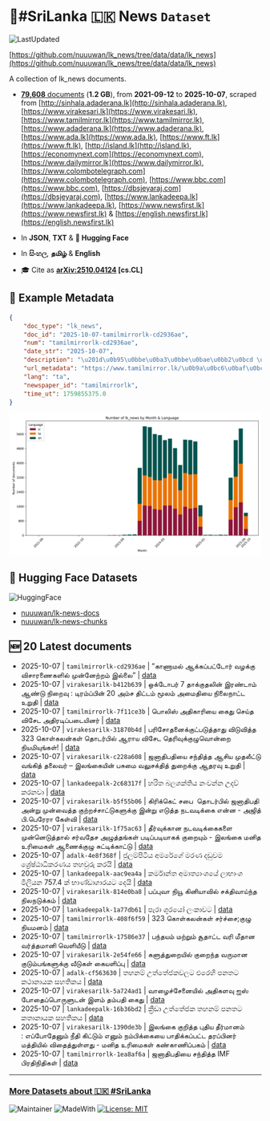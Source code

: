 # 📄#SriLanka 🇱🇰 News `Dataset`

![LastUpdated](https://img.shields.io/badge/last_updated-2025--10--08_00:45:03-green)

[https://github.com/nuuuwan/lk_news/tree/data/data/lk_news](https://github.com/nuuuwan/lk_news/tree/data/data/lk_news)

A collection of lk_news documents.

- [**79,608** documents](https://github.com/nuuuwan/lk_news/tree/data/data/lk_news) (**1.2 GB**), from **2021-09-12** to **2025-10-07**, scraped from [http://sinhala.adaderana.lk](http://sinhala.adaderana.lk), [https://www.virakesari.lk](https://www.virakesari.lk), [https://www.tamilmirror.lk](https://www.tamilmirror.lk), [https://www.adaderana.lk](https://www.adaderana.lk), [https://www.ada.lk](https://www.ada.lk), [https://www.ft.lk](https://www.ft.lk), [http://island.lk](http://island.lk), [https://economynext.com](https://economynext.com), [https://www.dailymirror.lk](https://www.dailymirror.lk), [https://www.colombotelegraph.com](https://www.colombotelegraph.com), [https://www.bbc.com](https://www.bbc.com), [https://dbsjeyaraj.com](https://dbsjeyaraj.com), [https://www.lankadeepa.lk](https://www.lankadeepa.lk), [https://www.newsfirst.lk](https://www.newsfirst.lk) & [https://english.newsfirst.lk](https://english.newsfirst.lk)

- In **JSON**, **TXT** & **🤗 Hugging Face**

- In **සිංහල**, **தமிழ்** & **English**

- 🎓 Cite as **[arXiv:2510.04124](https://arxiv.org/abs/2510.04124) [cs.CL]**

## 📝 Example Metadata

```json
{
    "doc_type": "lk_news",
    "doc_id": "2025-10-07-tamilmirrorlk-cd2936ae",
    "num": "tamilmirrorlk-cd2936ae",
    "date_str": "2025-10-07",
    "description": "\u201d\u0b95\u0bbe\u0ba3\u0bbe\u0bae\u0bb2\u0bcd \u0b86\u0b95\u0bcd\u0b95\u0baa\u0bcd\u0baa\u0b9f\u0bcd\u0b9f\u0bcb\u0bb0\u0bcd \u0bb5\u0bb4\u0b95\u0bcd\u0b95\u0bc1 \u0bb5\u0bbf\u0b9a\u0bbe\u0bb0\u0ba3\u0bc8\u0b95\u0bb3\u0bbf\u0bb2\u0bcd \u0bae\u0bc1\u0ba9\u0bcd\u0ba9\u0bc7\u0bb1\u0bcd\u0bb1\u0bae\u0bcd \u0b87\u0bb2\u0bcd\u0bb2\u0bc8\u201d",
    "url_metadata": "https://www.tamilmirror.lk/\u0b9a\u0bc6\u0baf\u0bcd\u0ba4\u0bbf\u0b95\u0bb3\u0bcd/\u0b95\u0bbe\u0ba3\u0bbe\u0bae\u0bb2\u0bcd-\u0b86\u0b95\u0bcd\u0b95\u0baa\u0bcd\u0baa\u0b9f\u0bcd\u0b9f\u0bcb\u0bb0\u0bcd-\u0bb5\u0bb4\u0b95\u0bcd\u0b95\u0bc1-\u0bb5\u0bbf\u0b9a\u0bbe\u0bb0\u0ba3\u0bc8\u0b95\u0bb3\u0bbf\u0bb2\u0bcd-\u0bae\u0bc1\u0ba9\u0bcd\u0ba9\u0bc7\u0bb1\u0bcd\u0bb1\u0bae\u0bcd-\u0b87\u0bb2\u0bcd\u0bb2\u0bc8/175-365927",
    "lang": "ta",
    "newspaper_id": "tamilmirrorlk",
    "time_ut": 1759855375.0
}
```

![Chart](https://raw.githubusercontent.com/nuuuwan/lk_news/refs/heads/data/data/lk_news/docs_by_month_and_lang.png)

## 🤗 Hugging Face Datasets

![HuggingFace](https://img.shields.io/badge/-HuggingFace-FDEE21?style=for-the-badge&logo=HuggingFace)

- [nuuuwan/lk-news-docs](https://huggingface.co/datasets/nuuuwan/lk-news-docs)
- [nuuuwan/lk-news-chunks](https://huggingface.co/datasets/nuuuwan/lk-news-chunks)

## 🆕 20 Latest documents

- 2025-10-07 | `tamilmirrorlk-cd2936ae` | ”காணாமல் ஆக்கப்பட்டோர் வழக்கு விசாரணைகளில் முன்னேற்றம் இல்லை” | [data](https://github.com/nuuuwan/lk_news/tree/data/data/lk_news/2020s/2025/2025-10-07-tamilmirrorlk-cd2936ae)
- 2025-10-07 | `virakesarilk-b412b639` | ஒக்டோபர் 7 தாக்குதலின் இரண்டாம் ஆண்டு நிறைவு : டிரம்ப்பின் 20 அம்ச திட்டம் மூலம் அமைதியை நிலைநாட்ட உறுதி | [data](https://github.com/nuuuwan/lk_news/tree/data/data/lk_news/2020s/2025/2025-10-07-virakesarilk-b412b639)
- 2025-10-07 | `tamilmirrorlk-7f11ce3b` | பொலிஸ் அதிகாரியை கைது செய்த விசேட அதிரடிப்படையினர் | [data](https://github.com/nuuuwan/lk_news/tree/data/data/lk_news/2020s/2025/2025-10-07-tamilmirrorlk-7f11ce3b)
- 2025-10-07 | `virakesarilk-31870b4d` | பரிசோதனைக்குட்படுத்தாது விடுவித்த 323 கொள்கலன்கள் தொடர்பில் ஆராய விசேட தெரிவுக்குழுவொன்றை நியமியுங்கள்! | [data](https://github.com/nuuuwan/lk_news/tree/data/data/lk_news/2020s/2025/2025-10-07-virakesarilk-31870b4d)
- 2025-10-07 | `virakesarilk-c228a608` | ஜனாதிபதியை சந்தித்த ஆசிய முதலீட்டு வங்கித் தலைவர் – இலங்கையின் பசுமை வலுசக்தித் துறைக்கு ஆதரவு உறுதி | [data](https://github.com/nuuuwan/lk_news/tree/data/data/lk_news/2020s/2025/2025-10-07-virakesarilk-c228a608)
- 2025-10-07 | `lankadeepalk-2c68317f` | හරිත බලශක්තිය නංවන්න උදව් කරනවා | [data](https://github.com/nuuuwan/lk_news/tree/data/data/lk_news/2020s/2025/2025-10-07-lankadeepalk-2c68317f)
- 2025-10-07 | `virakesarilk-b5f55b06` | கிரிக்கெட் சபை  தொடர்பில் ஜனாதிபதி அன்று முன்வைத்த குற்றச்சாட்டுகளுக்கு இன்று எடுத்த நடவடிக்கை என்ன - அஜித் பி.பெரேரா கேள்வி | [data](https://github.com/nuuuwan/lk_news/tree/data/data/lk_news/2020s/2025/2025-10-07-virakesarilk-b5f55b06)
- 2025-10-07 | `virakesarilk-1f75ac63` | தீர்வுக்கான நடவடிக்கைகளை முன்னெடுத்தால் சர்வதேச அழுத்தங்கள் படிப்படியாகக் குறையும் - இலங்கை மனித உரிமைகள் ஆணைக்குழு சுட்டிக்காட்டு | [data](https://github.com/nuuuwan/lk_news/tree/data/data/lk_news/2020s/2025/2025-10-07-virakesarilk-1f75ac63)
- 2025-10-07 | `adalk-4e8f368f` | ජුලම්පිටිය අමරේගේ මරණ දඩුවම ශ්‍රේෂ්ඨාධිකරණය තහවුරු කරයි | [data](https://github.com/nuuuwan/lk_news/tree/data/data/lk_news/2020s/2025/2025-10-07-adalk-4e8f368f)
- 2025-10-07 | `lankadeepalk-aac9ea4a` | කර්මාන්ත අමාත්‍යාංශයේ ලාභාංශ මිලියන 757.4 ක් භාණ්ඩාගාරයට දෙයි | [data](https://github.com/nuuuwan/lk_news/tree/data/data/lk_news/2020s/2025/2025-10-07-lankadeepalk-aac9ea4a)
- 2025-10-07 | `virakesarilk-814e0ba8` | பப்புவா நியூ கினியாவில் சக்திவாய்ந்த நிலநடுக்கம் | [data](https://github.com/nuuuwan/lk_news/tree/data/data/lk_news/2020s/2025/2025-10-07-virakesarilk-814e0ba8)
- 2025-10-07 | `lankadeepalk-1a77db61` | පැරා ශූරයෝ ලංකාවට | [data](https://github.com/nuuuwan/lk_news/tree/data/data/lk_news/2020s/2025/2025-10-07-lankadeepalk-1a77db61)
- 2025-10-07 | `tamilmirrorlk-408f6f59` | 323 கொள்கலன்கள் சர்ச்சை;குழு நியமனம் | [data](https://github.com/nuuuwan/lk_news/tree/data/data/lk_news/2020s/2025/2025-10-07-tamilmirrorlk-408f6f59)
- 2025-10-07 | `tamilmirrorlk-17586e37` | பந்தயம் மற்றும் சூதாட்ட வரி மீதான வர்த்தமானி வெளியீடு | [data](https://github.com/nuuuwan/lk_news/tree/data/data/lk_news/2020s/2025/2025-10-07-tamilmirrorlk-17586e37)
- 2025-10-07 | `virakesarilk-2e54fe66` | களுத்துறையில் குறைந்த வருமான குடும்பங்களுக்கு வீடுகள் கையளிப்பு | [data](https://github.com/nuuuwan/lk_news/tree/data/data/lk_news/2020s/2025/2025-10-07-virakesarilk-2e54fe66)
- 2025-10-07 | `adalk-cf563630` | තහනම් උත්තේජකවලට එරෙහි පනතට කථානායක සහතිකය | [data](https://github.com/nuuuwan/lk_news/tree/data/data/lk_news/2020s/2025/2025-10-07-adalk-cf563630)
- 2025-10-07 | `virakesarilk-5a724ad1` | வாழைச்சேனையில் அதிகளவு ஐஸ் போதைப்பொருளுடன் இளம் தம்பதி கைது | [data](https://github.com/nuuuwan/lk_news/tree/data/data/lk_news/2020s/2025/2025-10-07-virakesarilk-5a724ad1)
- 2025-10-07 | `lankadeepalk-16b36bd2` | ක්‍රීඩා උත්තේජක තහනම් පනතට කතානායක සහතිකය | [data](https://github.com/nuuuwan/lk_news/tree/data/data/lk_news/2020s/2025/2025-10-07-lankadeepalk-16b36bd2)
- 2025-10-07 | `virakesarilk-1390de3b` | இலங்கை குறித்த புதிய தீர்மானம் : எப்போதேனும் நீதி கிட்டும் எனும் நம்பிக்கையை பாதிக்கப்பட்ட தரப்பினர் மத்தியில் விதைத்துள்ளது - மனித உரிமைகள் கண்காணிப்பகம் | [data](https://github.com/nuuuwan/lk_news/tree/data/data/lk_news/2020s/2025/2025-10-07-virakesarilk-1390de3b)
- 2025-10-07 | `tamilmirrorlk-1ea8af6a` | ஜனாதிபதியை சந்தித்த IMF பிரதிநிதிகள் | [data](https://github.com/nuuuwan/lk_news/tree/data/data/lk_news/2020s/2025/2025-10-07-tamilmirrorlk-1ea8af6a)

---

### [More Datasets about 🇱🇰 #SriLanka](https://github.com/nuuuwan/lk_datasets)

![Maintainer](https://img.shields.io/badge/maintainer-nuuuwan-red)
![MadeWith](https://img.shields.io/badge/made_with-python-blue)
[![License: MIT](https://img.shields.io/badge/License-MIT-yellow.svg)](https://opensource.org/licenses/MIT)

